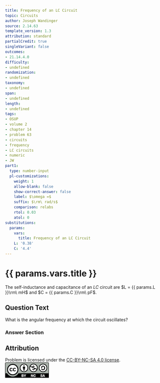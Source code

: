 ```yaml
---
title: Frequency of an LC Circuit
topic: Circuits
author: Joseph Wandinger
source: 2.14.63
template_version: 1.3
attribution: standard
partialCredit: true
singleVariant: false
outcomes:
- 21.14.4.0
difficulty:
- undefined
randomization:
- undefined
taxonomy:
- undefined
span:
- undefined
length:
- undefined
tags:
- OSUP
- volume 2
- chapter 14
- problem 63
- circuits
- frequency
- LC circuits
- numeric
- JW
part1:
  type: number-input
  pl-customizations:
    weight: 1
    allow-blank: false
    show-correct-answer: false
    label: $\omega =$
    suffix: $\rm\ rad/s$
    comparison: relabs
    rtol: 0.03
    atol: 0
substitutions:
  params:
    vars:
      title: Frequency of an LC Circuit
    L: '0.38'
    C: '4.4'
---
```

# {{ params.vars.title }}
The self-inductance and capacitance of an $LC$ circuit are $L = {{ params.L }}\rm\ mH$ and $C = {{ params.C }}\rm\ pF$.

## Question Text

What is the angular frequency at which the circuit oscillates?

### Answer Section

## Attribution

Problem is licensed under the [CC-BY-NC-SA 4.0 license](https://creativecommons.org/licenses/by-nc-sa/4.0/).<br> ![The Creative Commons 4.0 license requiring attribution-BY, non-commercial-NC, and share-alike-SA license.](https://raw.githubusercontent.com/firasm/bits/master/by-nc-sa.png)